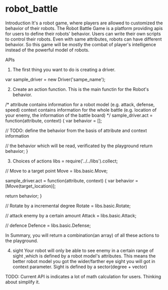 # robot_battle
Introduction
It's a robot game, where players are allowed to customized the behavior of their robots.
The Robot Battle Game is a platform providing apis for users to define their robots' behavior.
Users can write their own scripts to control their robots. Even with same attributes, robots can have different behavior.
So this game will be mostly the combat of player's intelligence instead of the powerful model of robots.

APIs
1. The first thing you want to do is creating a driver.

var sample_driver = new Driver('sampe_name');

2. Create an action function. This is the main functin for the Robot's behavior.

/*
attribute contains information for a robot model (e.g. attack, defense, speed)
context contains information for the whole battle (e.g. location of your enemy, the information of the battle board)
*/
sample_driver.act = function(attribute, context) {
  var behavior = [];
  
  // TODO: define the behavior from the basis of attribute and context information
  
  // the behavior which will be read, verificated by the playground
  return behavior;
}

3. Choices of actions
libs = require('../../libs').collect;

// Move to a target point
Move = libs.basic.Move;

sample_driver.act = function(attribute, context) {
  var behavior = [Move(target_location)];
    
  return behavior;
}

// Rotate by a incremental degree
Rotate = libs.basic.Rotate;

// attack enemy by a certain amount
Attack = libs.basic.Attack;

// defence
Defence = libs.basic.Defense;

In Summary, you will return a combination(an array) of all these actions to the playground.


4. sight
Your robot will only be able to see enemy in a certain range of sight ,which is defined by a robot model's attributes.
This means the better robot model you got the wider/farther eye sight you will got in context parameter.
Sight is defined by a sector(degree + vector)

TODO:
Current API is indicates a lot of math calculation for users. Thinking about simplify it.


